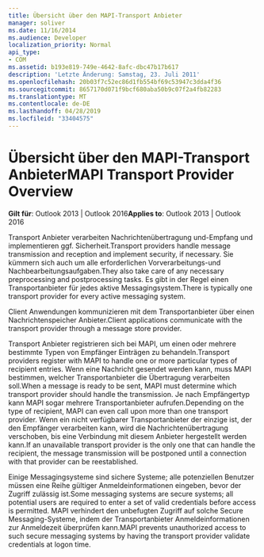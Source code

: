 ```yaml
---
title: Übersicht über den MAPI-Transport Anbieter
manager: soliver
ms.date: 11/16/2014
ms.audience: Developer
localization_priority: Normal
api_type:
- COM
ms.assetid: b193e819-749e-4642-8afc-dbc47b17b617
description: 'Letzte Änderung: Samstag, 23. Juli 2011'
ms.openlocfilehash: 20b03f7c52ec86d1fb554bf69c53947c3dda4f36
ms.sourcegitcommit: 8657170d071f9bcf680aba50b9c07f2a4fb82283
ms.translationtype: MT
ms.contentlocale: de-DE
ms.lasthandoff: 04/28/2019
ms.locfileid: "33404575"
---
```

# <a name="mapi-transport-provider-overview"></a><span data-ttu-id="91fa0-103">Übersicht über den MAPI-Transport Anbieter</span><span class="sxs-lookup"><span data-stu-id="91fa0-103">MAPI Transport Provider Overview</span></span>

  
  
<span data-ttu-id="91fa0-104">**Gilt für**: Outlook 2013 | Outlook 2016</span><span class="sxs-lookup"><span data-stu-id="91fa0-104">**Applies to**: Outlook 2013 | Outlook 2016</span></span> 
  
<span data-ttu-id="91fa0-105">Transport Anbieter verarbeiten Nachrichtenübertragung und-Empfang und implementieren ggf. Sicherheit.</span><span class="sxs-lookup"><span data-stu-id="91fa0-105">Transport providers handle message transmission and reception and implement security, if necessary.</span></span> <span data-ttu-id="91fa0-106">Sie kümmern sich auch um alle erforderlichen Vorverarbeitungs-und Nachbearbeitungsaufgaben.</span><span class="sxs-lookup"><span data-stu-id="91fa0-106">They also take care of any necessary preprocessing and postprocessing tasks.</span></span> <span data-ttu-id="91fa0-107">Es gibt in der Regel einen Transportanbieter für jedes aktive Messagingsystem.</span><span class="sxs-lookup"><span data-stu-id="91fa0-107">There is typically one transport provider for every active messaging system.</span></span>
  
<span data-ttu-id="91fa0-108">Client Anwendungen kommunizieren mit dem Transportanbieter über einen Nachrichtenspeicher Anbieter.</span><span class="sxs-lookup"><span data-stu-id="91fa0-108">Client applications communicate with the transport provider through a message store provider.</span></span> 
  
<span data-ttu-id="91fa0-109">Transport Anbieter registrieren sich bei MAPI, um einen oder mehrere bestimmte Typen von Empfänger Einträgen zu behandeln.</span><span class="sxs-lookup"><span data-stu-id="91fa0-109">Transport providers register with MAPI to handle one or more particular types of recipient entries.</span></span> <span data-ttu-id="91fa0-110">Wenn eine Nachricht gesendet werden kann, muss MAPI bestimmen, welcher Transportanbieter die Übertragung verarbeiten soll.</span><span class="sxs-lookup"><span data-stu-id="91fa0-110">When a message is ready to be sent, MAPI must determine which transport provider should handle the transmission.</span></span> <span data-ttu-id="91fa0-111">Je nach Empfängertyp kann MAPI sogar mehrere Transportanbieter aufrufen.</span><span class="sxs-lookup"><span data-stu-id="91fa0-111">Depending on the type of recipient, MAPI can even call upon more than one transport provider.</span></span> <span data-ttu-id="91fa0-112">Wenn ein nicht verfügbarer Transportanbieter der einzige ist, der den Empfänger verarbeiten kann, wird die Nachrichtenübertragung verschoben, bis eine Verbindung mit diesem Anbieter hergestellt werden kann.</span><span class="sxs-lookup"><span data-stu-id="91fa0-112">If an unavailable transport provider is the only one that can handle the recipient, the message transmission will be postponed until a connection with that provider can be reestablished.</span></span>
  
<span data-ttu-id="91fa0-113">Einige Messagingsysteme sind sichere Systeme; alle potenziellen Benutzer müssen eine Reihe gültiger Anmeldeinformationen eingeben, bevor der Zugriff zulässig ist.</span><span class="sxs-lookup"><span data-stu-id="91fa0-113">Some messaging systems are secure systems; all potential users are required to enter a set of valid credentials before access is permitted.</span></span> <span data-ttu-id="91fa0-114">MAPI verhindert den unbefugten Zugriff auf solche Secure Messaging-Systeme, indem der Transportanbieter Anmeldeinformationen zur Anmeldezeit überprüfen kann.</span><span class="sxs-lookup"><span data-stu-id="91fa0-114">MAPI prevents unauthorized access to such secure messaging systems by having the transport provider validate credentials at logon time.</span></span> 
  


